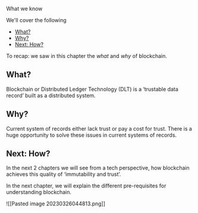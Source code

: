 What we know

We'll cover the following

-   [What?](https://www.educative.io/courses/hands-on-blockchain-hyperledger-fabric/YQlK1mDPgpK#What?)
-   [Why?](https://www.educative.io/courses/hands-on-blockchain-hyperledger-fabric/YQlK1mDPgpK#Why?)
-   [Next: How?](https://www.educative.io/courses/hands-on-blockchain-hyperledger-fabric/YQlK1mDPgpK#Next:-How?)

To recap: we saw in this chapter the _what_ and _why_ of blockchain.

## What?[](https://www.educative.io/courses/hands-on-blockchain-hyperledger-fabric/YQlK1mDPgpK#What?)

Blockchain or Distributed Ledger Technology (DLT) is a ‘trustable data record’ built as a distributed system.

## Why?[](https://www.educative.io/courses/hands-on-blockchain-hyperledger-fabric/YQlK1mDPgpK#Why?)

Current system of records either lack trust or pay a cost for trust. There is a huge opportunity to solve these issues in current systems of records.

## Next: How?[](https://www.educative.io/courses/hands-on-blockchain-hyperledger-fabric/YQlK1mDPgpK#Next:-How?)

In the next 2 chapters we will see from a tech perspective, how blockchain achieves this quality of ‘immutability and trust’.

In the next chapter, we will explain the different pre-requisites for understanding blockchain.

![[Pasted image 20230326044813.png]]

